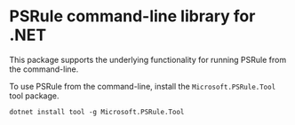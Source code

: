 # PSRule command-line library for .NET

This package supports the underlying functionality for running PSRule from the command-line.

To use PSRule from the command-line, install the `Microsoft.PSRule.Tool` tool package.

```shell
dotnet install tool -g Microsoft.PSRule.Tool
```
